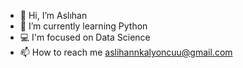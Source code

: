 - 👋 Hi, I’m Aslıhan
- 🌱 I’m currently learning Python
- 💻 I'm focused on Data Science
- 📫 How to reach me aslihannkalyoncuu@gmail.com

<!---
aslihankalyoncu/aslihankalyoncu is a ✨ special ✨ repository because its `README.md` (this file) appears on your GitHub profile.
You can click the Preview link to take a look at your changes.
--->
